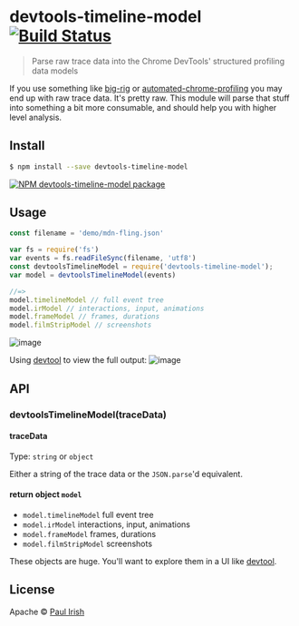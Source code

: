 # devtools-timeline-model [![Build Status](https://travis-ci.org/paulirish/devtools-timeline-model.svg?branch=master)](https://travis-ci.org/paulirish/devtools-timeline-model) 


> Parse raw trace data into the Chrome DevTools' structured profiling data models

If you use something like [big-rig](https://github.com/googlechrome/big-rig) or [automated-chrome-profiling](https://github.com/paulirish/automated-chrome-profiling#timeline-recording) you may end up with raw trace data. It's pretty raw. This module will parse that stuff into something a bit more consumable, and should help you with higher level analysis.


## Install

```sh
$ npm install --save devtools-timeline-model
```
[![NPM devtools-timeline-model package](https://nodei.co/npm/devtools-timeline-model.png?compact=true)](https://npmjs.org/package/devtools-timeline-model)

## Usage

```js
const filename = 'demo/mdn-fling.json'

var fs = require('fs')
var events = fs.readFileSync(filename, 'utf8')
const devtoolsTimelineModel = require('devtools-timeline-model');
var model = devtoolsTimelineModel(events)

//=>
model.timelineModel // full event tree
model.irModel // interactions, input, animations
model.frameModel // frames, durations
model.filmStripModel // screenshots
```

![image](https://cloud.githubusercontent.com/assets/39191/13276174/6e8284e8-da71-11e5-89a1-190abbac8dfd.png)

Using [devtool](https://github.com/Jam3/devtool) to view the full output:
![image](https://cloud.githubusercontent.com/assets/39191/13277814/7b6ca6b6-da80-11e5-8841-71305ade04b4.png)


## API

### devtoolsTimelineModel(traceData)

#### traceData

Type: `string` or `object`

Either a string of the trace data or the `JSON.parse`'d equivalent.


#### return object `model`

* `model.timelineModel` full event tree
* `model.irModel` interactions, input, animations
* `model.frameModel` frames, durations
* `model.filmStripModel` screenshots

These objects are huge. You'll want to explore them in a UI like [devtool](https://github.com/Jam3/devtool).


## License

Apache © [Paul Irish](https://github.com/paulirish/)
